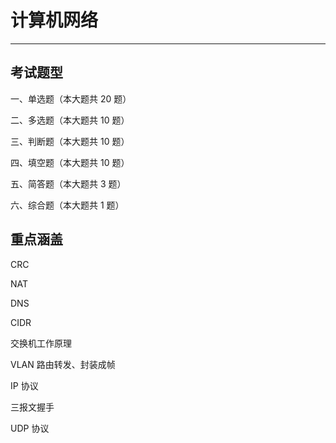 <script setup>
import CourseInfo from '../../../.vitepress/components/CourseInfo.vue'
</script>

# 计算机网络

---

<CourseInfo
  :credits="3.5"
  :hours="64"
  :year="2024"
  :breakdown="{
    '平时成绩': '?',
    '期中成绩': '10%',
    '期末成绩': '?'
  }"
/>

## 考试题型

一、单选题（本大题共 20 题）

二、多选题（本大题共 10 题）

三、判断题（本大题共 10 题）

四、填空题（本大题共 10 题）

五、简答题（本大题共 3 题）

六、综合题（本大题共 1 题）

## 重点涵盖

CRC

NAT

DNS

CIDR

交换机工作原理

VLAN 路由转发、封装成帧

IP 协议

三报文握手

UDP 协议

